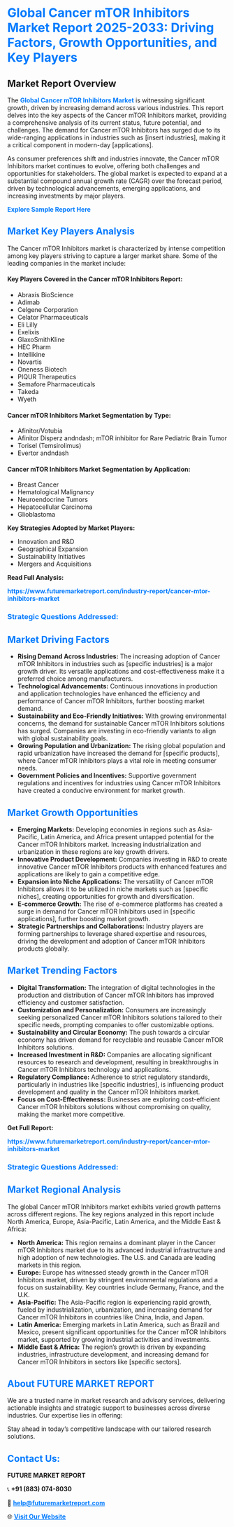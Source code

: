 <h1 style="color: #007BFF;">Global Cancer mTOR Inhibitors Market Report 2025-2033: Driving Factors, Growth Opportunities, and Key Players</h1>

<section id="overview">
<h2>Market Report Overview</h2>
<p>The <a href="https://www.futuremarketreport.com/industry-report/cancer-mtor-inhibitors-market" style="color: #007BFF; text-decoration: none;"><strong>Global Cancer mTOR Inhibitors Market</strong></a> is witnessing significant growth, driven by increasing demand across various industries. This report delves into the key aspects of the Cancer mTOR Inhibitors market, providing a comprehensive analysis of its current status, future potential, and challenges. The demand for Cancer mTOR Inhibitors has surged due to its wide-ranging applications in industries such as [insert industries], making it a critical component in modern-day [applications].</p>
<p>As consumer preferences shift and industries innovate, the Cancer mTOR Inhibitors market continues to evolve, offering both challenges and opportunities for stakeholders. The global market is expected to expand at a substantial compound annual growth rate (CAGR) over the forecast period, driven by technological advancements, emerging applications, and increasing investments by major players.</p>
</section>

<section id="overview">
<p><a href="https://www.futuremarketreport.com/request-sample/reportId=54982" style="color: #007BFF; text-decoration: none;"><strong>Explore Sample Report Here</strong></a></p>
</section>

<section id="key-players">
<h2 style="color: #007BFF;">Market Key Players Analysis</h2>
<p>The Cancer mTOR Inhibitors market is characterized by intense competition among key players striving to capture a larger market share. Some of the leading companies in the market include:</p>
<h4>Key Players Covered in the Cancer mTOR Inhibitors Report:</h4>
<ul><li>Abraxis BioScience</li><li>Adimab</li><li>Celgene Corporation</li><li>Celator Pharmaceuticals</li><li>Eli Lilly</li><li>Exelixis</li><li>GlaxoSmithKline</li><li>HEC Pharm</li><li>Intellikine</li><li>Novartis</li><li>Oneness Biotech</li><li>PIQUR Therapeutics</li><li>Semafore Pharmaceuticals</li><li>Takeda</li><li>Wyeth</li></ul>
<h4>Cancer mTOR Inhibitors Market Segmentation by Type:</h4>
<ul><li>Afinitor/Votubia</li><li>Afinitor Disperz andndash; mTOR inhibitor for Rare Pediatric Brain Tumor</li><li>Torisel (Temsirolimus)</li><li>Evertor andndash</li></ul>

<h4>Cancer mTOR Inhibitors Market Segmentation by Application:</h4>
<ul><li>Breast Cancer</li><li>Hematological Malignancy</li><li>Neuroendocrine Tumors</li><li>Hepatocellular Carcinoma</li><li>Glioblastoma</li></ul>
<p><strong>Key Strategies Adopted by Market Players:</strong></p>
<ul>
<li>Innovation and R&D</li>
<li>Geographical Expansion</li>
<li>Sustainability Initiatives</li>
<li>Mergers and Acquisitions</li>
</ul>
</section>

<section>
<p><strong>Read Full Analysis: </strong></p><a href="https://www.futuremarketreport.com/industry-report/cancer-mtor-inhibitors-market" style="color: #007BFF; text-decoration: none;"><strong>https://www.futuremarketreport.com/industry-report/cancer-mtor-inhibitors-market</strong></a>
<h3 style="color: #007BFF;">Strategic Questions Addressed:</h3>
</section>

<section id="driving-factors">
<h2 style="color: #007BFF;">Market Driving Factors</h2>
<ul>
<li><strong>Rising Demand Across Industries:</strong> The increasing adoption of Cancer mTOR Inhibitors in industries such as [specific industries] is a major growth driver. Its versatile applications and cost-effectiveness make it a preferred choice among manufacturers.</li>
<li><strong>Technological Advancements:</strong> Continuous innovations in production and application technologies have enhanced the efficiency and performance of Cancer mTOR Inhibitors, further boosting market demand.</li>
<li><strong>Sustainability and Eco-Friendly Initiatives:</strong> With growing environmental concerns, the demand for sustainable Cancer mTOR Inhibitors solutions has surged. Companies are investing in eco-friendly variants to align with global sustainability goals.</li>
<li><strong>Growing Population and Urbanization:</strong> The rising global population and rapid urbanization have increased the demand for [specific products], where Cancer mTOR Inhibitors plays a vital role in meeting consumer needs.</li>
<li><strong>Government Policies and Incentives:</strong> Supportive government regulations and incentives for industries using Cancer mTOR Inhibitors have created a conducive environment for market growth.</li>
</ul>
</section>

<section id="growth-opportunities">
<h2 style="color: #007BFF;">Market Growth Opportunities</h2>
<ul>
<li><strong>Emerging Markets:</strong> Developing economies in regions such as Asia-Pacific, Latin America, and Africa present untapped potential for the Cancer mTOR Inhibitors market. Increasing industrialization and urbanization in these regions are key growth drivers.</li>
<li><strong>Innovative Product Development:</strong> Companies investing in R&D to create innovative Cancer mTOR Inhibitors products with enhanced features and applications are likely to gain a competitive edge.</li>
<li><strong>Expansion into Niche Applications:</strong> The versatility of Cancer mTOR Inhibitors allows it to be utilized in niche markets such as [specific niches], creating opportunities for growth and diversification.</li>
<li><strong>E-commerce Growth:</strong> The rise of e-commerce platforms has created a surge in demand for Cancer mTOR Inhibitors used in [specific applications], further boosting market growth.</li>
<li><strong>Strategic Partnerships and Collaborations:</strong> Industry players are forming partnerships to leverage shared expertise and resources, driving the development and adoption of Cancer mTOR Inhibitors products globally.</li>
</ul>
</section>

<section id="trending-factors">
<h2 style="color: #007BFF;">Market Trending Factors</h2>
<ul>
<li><strong>Digital Transformation:</strong> The integration of digital technologies in the production and distribution of Cancer mTOR Inhibitors has improved efficiency and customer satisfaction.</li>
<li><strong>Customization and Personalization:</strong> Consumers are increasingly seeking personalized Cancer mTOR Inhibitors solutions tailored to their specific needs, prompting companies to offer customizable options.</li>
<li><strong>Sustainability and Circular Economy:</strong> The push towards a circular economy has driven demand for recyclable and reusable Cancer mTOR Inhibitors solutions.</li>
<li><strong>Increased Investment in R&D:</strong> Companies are allocating significant resources to research and development, resulting in breakthroughs in Cancer mTOR Inhibitors technology and applications.</li>
<li><strong>Regulatory Compliance:</strong> Adherence to strict regulatory standards, particularly in industries like [specific industries], is influencing product development and quality in the Cancer mTOR Inhibitors market.</li>
<li><strong>Focus on Cost-Effectiveness:</strong> Businesses are exploring cost-efficient Cancer mTOR Inhibitors solutions without compromising on quality, making the market more competitive.</li>
</ul>
</section>

<section>
<p><strong>Get Full Report: </strong></p><a href="https://www.futuremarketreport.com/industry-report/cancer-mtor-inhibitors-market" style="color: #007BFF; text-decoration: none;"><strong>https://www.futuremarketreport.com/industry-report/cancer-mtor-inhibitors-market</strong></a>
<h3 style="color: #007BFF;">Strategic Questions Addressed:</h3>
</section>


<section id="regional-analysis">
<h2 style="color: #007BFF;">Market Regional Analysis</h2>
<p>The global Cancer mTOR Inhibitors market exhibits varied growth patterns across different regions. The key regions analyzed in this report include North America, Europe, Asia-Pacific, Latin America, and the Middle East & Africa:</p>
<ul>
<li><strong>North America:</strong> This region remains a dominant player in the Cancer mTOR Inhibitors market due to its advanced industrial infrastructure and high adoption of new technologies. The U.S. and Canada are leading markets in this region.</li>
<li><strong>Europe:</strong> Europe has witnessed steady growth in the Cancer mTOR Inhibitors market, driven by stringent environmental regulations and a focus on sustainability. Key countries include Germany, France, and the U.K.</li>
<li><strong>Asia-Pacific:</strong> The Asia-Pacific region is experiencing rapid growth, fueled by industrialization, urbanization, and increasing demand for Cancer mTOR Inhibitors in countries like China, India, and Japan.</li>
<li><strong>Latin America:</strong> Emerging markets in Latin America, such as Brazil and Mexico, present significant opportunities for the Cancer mTOR Inhibitors market, supported by growing industrial activities and investments.</li>
<li><strong>Middle East & Africa:</strong> The region’s growth is driven by expanding industries, infrastructure development, and increasing demand for Cancer mTOR Inhibitors in sectors like [specific sectors].</li>
</ul>
</section>

<footer>
<h2 style="color: #007BFF;">About FUTURE MARKET REPORT</h2>
<p>We are a trusted name in market research and advisory services, delivering actionable insights and strategic support to businesses across diverse industries. Our expertise lies in offering:</p>

<p>Stay ahead in today’s competitive landscape with our tailored research solutions.</p>

<h2 style="color: #007BFF;">Contact Us:</h2>
<p><strong>FUTURE MARKET REPORT</strong></p>
<p>📞 <strong>+91 (883) 074-8030</strong></p>
<p>📧 <strong><a href="mailto:help@futuremarketreport.com" style="color: #007BFF;">help@futuremarketreport.com</a></strong></p>
<p>🌐 <strong><a href="https://www.futuremarketreport.com/" style="color: #007BFF;">Visit Our Website</a></strong></p>
</footer>